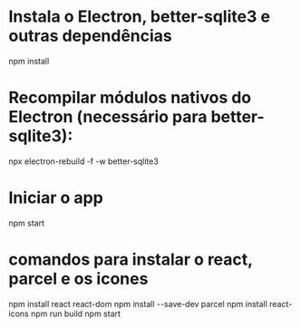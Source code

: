 # Instala o Electron, better-sqlite3 e outras dependências
npm install

# Recompilar módulos nativos do Electron (necessário para better-sqlite3):
npx electron-rebuild -f -w better-sqlite3

# Iniciar o app
npm start

# comandos para instalar o react, parcel e os icones
npm install react react-dom
npm install --save-dev parcel
npm install react-icons
npm run build
npm start